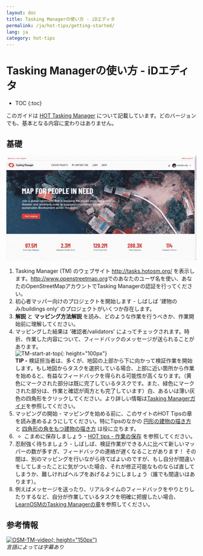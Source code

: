 ```yaml
---
layout: doc
title: Tasking Managerの使い方 - iDエディタ
permalink: /ja/hot-tips/getting-started/
lang: ja
category: hot-tips
---
```


Tasking Managerの使い方 - iDエディタ
============

- TOC
{:toc}

このガイドは [HOT Tasking Manager](http://tasks.hotosm.org/) について記載しています。どのバージョンでも、基本となる内容に変わりはありません。  

基礎
--------------

![TM Start][]


1. Tasking Manager (TM) のウェブサイト <http://tasks.hotosm.org/> を表示します。<http://www.openstreetmap.org>でのあなたのユーザ名を使い、あなたのOpenStreetMapアカウントでTasking Managerの認証を行ってください。  
2. 初心者マッパー向けのプロジェクトを開始します - しばしば '建物のみ/buildings only'  のプロジェクトがいくつか存在します。  
3. **解説** と **マッピング方法解説** を読み、どのような作業を行うべきか、作業開始前に理解してください。 
4. マッピングした結果は '確認者/validators' によってチェックされます。時折、作業した内容について、フィードバックのメッセージが送られることがあります。  
![TM-start-at-top]{: height="100px"}  
**TIP -** 検証担当者は、多くが、地図の上部から下に向かって検証作業を開始します。もし地図からタスクを選択している場合、上部に近い箇所から作業を始めると、有益なフィードバックを得られる可能性が高くなります。（黄色にマークされた部分は既に完了しているタスクです。また、緑色にマークされた部分は、作業と確認が両方とも完了しています）白、あるいは薄い灰色の四角形をクリックしてください。より詳しい情報は[Tasking Managerガイド](/ja/coordination/tasking-manager/)を参照してください。  
5. マッピングの開始 - マッピングを始める前に、このサイトのHOT Tipsの章を読み進めるようにしてください。特にTipsのなかの [円形の建物の描き方](/ja/hot-tips/tracing-round-buildings/) と [四角形の角をもつ建物の描き方](/ja/hot-tips/tracing-rectangular-buildings/) は役に立ちます。  
6. - こまめに保存しましょう - [HOT tips - 作業の保存](/ja/hot-tips/saving/) を参照してください。  
4. 忍耐強く待ちましょう - しばしば、検証作業ができる人に比べて新しいマッパーの数が多すぎ、フィードバックの連絡が遅くなることがあります！ その間は、別のマッピングを行いながら待てばよいのですが、もし自分が間違いをしてしまったことに気がついた場合、それが修正可能なものならば直してしまうか、難しければヘルプをあげるようにしましょう（誰でも間違いはあります）。  
5. 例えばメッセージを送ったり、リアルタイムのフィードバックをやりとりしたりするなど、自分が作業しているタスクを明確に把握したい場合、[LearnOSMのTasking Managerの章](/ja/coordination/tasking-manager/#referring-to-a-particular-square-when-sending-an-email)を参照してください。  

参考情報  
---------

[![OSM-TM-video]{: height="150px"}](https://www.youtube.com/watch?v=_feTGQXLf_M&list=PLb9506_-6FMHZ3nwn9heri3xjQKrSq1hN&index=9 "Humanitarian OpenStreetMap Team - Tasking Manager Tutorial Videos")  
*言語によっては字幕あり*  


[TM-start-at-top]:/images/hot-tips/TM-start-at-top-1.png
[TM Start]:/images/hot-tips/tm_start.gif "Tasking Manager selecting a square and loading into the iD editor"
[keymon]:/images/hot-tips/keymon.png
[mark task as done]:/images/hot-tips/mark-task-as-done.png
[OSM-TM-video]: /images/hot-tips/OSM-TM-video.png "Humanitarian OpenStreetMap Team - Tasking Manager Tutorial Videos"